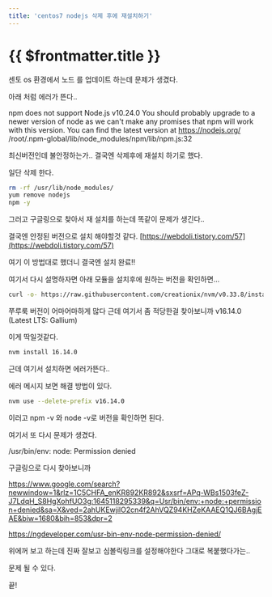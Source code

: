 ```yaml
---
title: 'centos7 nodejs 삭제 후에 재설치하기'
---
```


# {{ $frontmatter.title }}


센토 os 환경에서 노드 를 업데이트 하는데 문제가 생겼다.

아래 처럼 에러가 뜬다..

npm does not support Node.js v10.24.0 You should probably upgrade to a newer version of node as we can't make any promises that npm will work with this version. You can find the latest version at https://nodejs.org/ /root/.npm-global/lib/node_modules/npm/lib/npm.js:32


최신버전인데 불안정하는가.. 결국엔 삭제후에 재설치 하기로 했다.

일단 삭제 한다.

```bash
rm -rf /usr/lib/node_modules/
yum remove nodejs
npm -y
```

그러고 구글링으로 찾아서 재 설치를 하는데 똑같이 문제가 생긴다..

결국엔 안정된 버전으로 설치 해야할것 같다. [https://webdoli.tistory.com/57](https://webdoli.tistory.com/57)

여기 이 방법대로 했더니 결국엔 설치 완료!!

여기서 다시 설명하자면 아래 모듈을 설치후에 원하는 버전을 확인하면...

```bash
curl -o- https://raw.githubusercontent.com/creationix/nvm/v0.33.8/install.sh | bash nvm ls-remote
```

쭈루룩 버전이 어마어마하게 많다 근데 여기서 좀 적당한걸 찾아보니까 v16.14.0 (Latest LTS: Gallium)

이게 딱일것같다.

```bash
nvm install 16.14.0
```

근데 여기서 설치하면 에러가뜬다..

에러 메시지 보면 해결 방법이 있다.

```bash
nvm use --delete-prefix v16.14.0
```


이러고 npm -v 와 node -v로 버전을 확인하면 된다.


여기서 또 다시 문제가 생겼다.

/usr/bin/env: node: Permission denied


구글링으로 다시 찾아보니까

https://www.google.com/search?newwindow=1&rlz=1C5CHFA_enKR892KR892&sxsrf=APq-WBs1503feZ-J7LdqH_S8HgXohfUO3g:1645118295339&q=Usr/bin/env:+node:+permission+denied&sa=X&ved=2ahUKEwjilO2cn4f2AhVQZ94KHZeKAAEQ1QJ6BAgjEAE&biw=1680&bih=853&dpr=2

https://ngdeveloper.com/usr-bin-env-node-permission-denied/



위에꺼 보고 하는데 진짜 잘보고 심볼릭링크를 설정해야한다 그대로 복붙했다가는..

문제 될 수 있다.

끝!